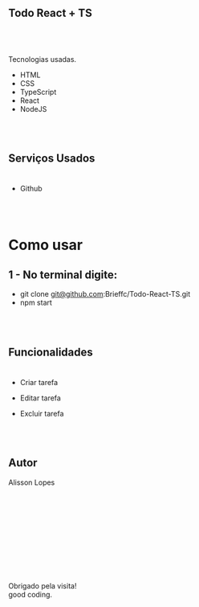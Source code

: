 ## Todo React + TS

#

#

<br />

Tecnologias usadas.

- HTML
- CSS
- TypeScript
- React
- NodeJS

<br />
<br />

## Serviços Usados

#

- Github

  <br />
  <br />

# Como usar

## 1 - No terminal digite:

- git clone git@github.com:Brieffc/Todo-React-TS.git
- npm start

<br />
<br />

## Funcionalidades

#

- Criar tarefa
- Editar tarefa
- Excluir tarefa

  <br />
  <br />

## Autor

Alisson Lopes

<br />
<br />
<br />
<br />
<br />
<br />
<br />
<br />

#

#

Obrigado pela visita!<br />
good coding.

